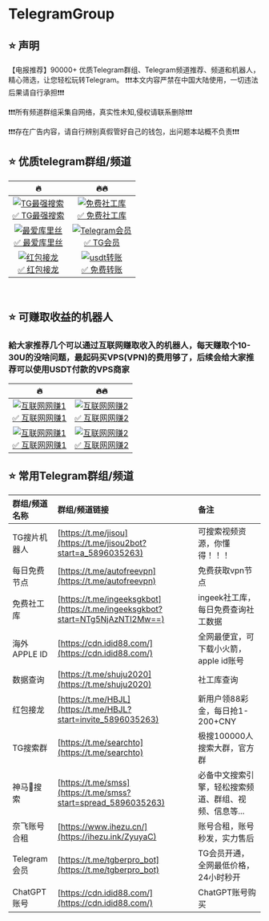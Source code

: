 # TelegramGroup

## ⭐️ 声明
【电报推荐】90000+ 优质Telegram群组、Telegram频道推荐、频道和机器人，精心筛选，让您轻松玩转Telegram。
❗️❗️❗️本文内容严禁在中国大陆使用，一切违法后果请自行承担❗️❗️❗️

❗️❗️❗️所有频道群组采集自网络，真实性未知,侵权请联系删除❗️❗❗️️

❗️❗️❗️存在️广告内容，请自行辨别真假管好自己的钱包，出问题本站概不负责❗️❗️❗️


## ⭐️ 优质telegram群组/频道
|🔥|🔥🔥|
|:--:|:--:|
|<a href="https://t.me/jisou2bot?start=a_5896035263" rel="nofollow"><img src="https://i.imgur.com/pyDkVQJ.png" alt="TG最强搜索" data-canonical-src="https://i.imgur.com/pyDkVQJ.png" style="max-width: 100%;"><br>✅ TG最强搜索</a>|<a href="https://t.me/ingeeksgkbot?start=NTg5NjAzNTI2Mw==" rel="nofollow"><img src="https://i.imgur.com/BuCYHhJ.png" alt="免费社工库" data-canonical-src="https://i.imgur.com/BuCYHhJ.png" style="max-width: 100%;"><br>✅ 免费社工库</a>|
|<a href="https://t.me/av91996" rel="nofollow"><img src="https://i.imgur.com/0aH23fN.png" alt="最爱库里丝" data-canonical-src="https://i.imgur.com/0aH23fN.png" style="max-width: 100%;"><br>✅ 最爱库里丝</a>|<a href="https://t.me/tgberpro_bot" rel="nofollow"><img src="https://i.imgur.com/RA7LfM0.png" alt="Telegram会员" data-canonical-src="https://i.imgur.com/RA7LfM0.png" style="max-width: 100%;"><br>✅ TG会员</a>|
|<a href="https://t.me/HBJL?start=invite_5896035263" rel="nofollow"><img src="https://i.imgur.com/pkK54TD.png" alt="红包接龙" data-canonical-src="https://i.imgur.com/pkK54TD.png" style="max-width: 100%;"><br>✅ 红包接龙</a>|<a href="https://trx.wssid.com" rel="nofollow"><img src="https://i.imgur.com/MwUkujl.png" alt="usdt转账" data-canonical-src="https://i.imgur.com/MwUkujl.png" style="max-width: 100%;"><br>✅ 免费转账</a>|
<br>

## ⭐️ 可赚取收益的机器人

### 給大家推荐几个可以通过互联网赚取收入的机器人，每天赚取个10-30U的没啥问题，最起码买VPS(VPN)的费用够了，后续会给大家推荐可以使用USDT付款的VPS商家

|🔥|🔥🔥|
|:--:|:--:|
|<a href="https://t.me/jisou2bot?start=a_5896035263" rel="nofollow"><img src="https://i.imgur.com/LX334dP.png" alt="互联网网赚1" data-canonical-src="https://i.imgur.com/LX334dP.png" style="max-width: 100%;"><br>✅ 互联网网赚1</a>|<a href="https://t.me/ingeeksgkbot?start=NTg5NjAzNTI2Mw==" rel="nofollow"><img src="https://i.imgur.com/6ZtsEOe.png" alt="互联网网赚2" data-canonical-src="https://i.imgur.com/6ZtsEOe.png" style="max-width: 100%;"><br>✅ 互联网网赚2</a>|
|<a href="https://t.me/HBJL?start=invite_5896035263" rel="nofollow"><img src="https://i.imgur.com/YL3GblF.png" alt="互联网网赚1" data-canonical-src="https://i.imgur.com/YL3GblF.png" style="max-width: 100%;"><br>✅ 互联网网赚1</a>|<a href="https://t.me/HBJL?start=invite_5896035263" rel="nofollow"><img src="https://i.imgur.com/YL3GblF.png" alt="互联网网赚2" data-canonical-src="https://i.imgur.com/YL3GblF.png" style="max-width: 100%;"><br>✅ 互联网网赚2</a>|


## ⭐️ 常用Telegram群组/频道
|群组/频道名称|群组/频道链接|备注|
|:--|:--|:--|
|TG搜片机器人|[https://t.me/jisou](https://t.me/jisou2bot?start=a_5896035263)|可搜索视频资源，你懂得！！！|
|每日免费节点|[https://t.me/autofreevpn](https://t.me/autofreevpn)|免费获取vpn节点|
|免费社工库|[https://t.me/ingeeksgkbot](https://t.me/ingeeksgkbot?start=NTg5NjAzNTI2Mw==)|ingeek社工库，每日免费查询社工数据|
|海外APPLE ID|[https://cdn.idid88.com/](https://cdn.idid88.com/)|全网最便宜，可下载小火箭，apple id账号|
|数据查询|[https://t.me/shuju2020](https://t.me/shuju2020)|社工库查询|
|红包接龙|[https://t.me/HBJL](https://t.me/HBJL?start=invite_5896035263)|新用户领88彩金，每日抢1-200+CNY|
|TG搜索群|[https://t.me/searchto](https://t.me/searchto)|极搜100000人搜索大群，官方群|
|神马🐎搜索|[https://t.me/smss](https://t.me/smss?start=spread_5896035263)|必备中文搜索引擎，轻松搜索频道、群组、视频、信息等...|
|奈飞账号合租|[https://www.ihezu.cn/](https://ihezu.ink/ZyuyaC)|账号合租，账号秒发，实力售后|
|Telegram会员|[https://t.me/tgberpro_bot](https://t.me/tgberpro_bot)|TG会员开通，全网最低价格，24小时秒开|
|ChatGPT账号|[https://cdn.idid88.com/](https://cdn.idid88.com/)|ChatGPT账号购买|






